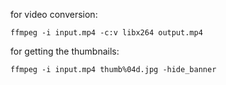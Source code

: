 for video conversion:   
```console
ffmpeg -i input.mp4 -c:v libx264 output.mp4
```    

for getting the thumbnails:   
```console
ffmpeg -i input.mp4 thumb%04d.jpg -hide_banner
```

